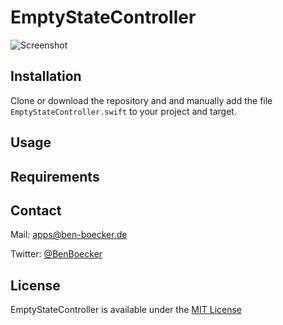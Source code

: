 # EmptyStateController

![Screenshot](https://github.com/bennibrightside/EmptyStateController/blob/master/screenshot.jpg)


## Installation

Clone or download the repository and and manually add the file `EmptyStateController.swift` to your project and target.

## Usage


## Requirements



## Contact

Mail: [apps@ben-boecker.de](mailto:apps@ben-boecker.de)  

Twitter: [@BenBoecker](https://twitter.com/BenBoecker)

## License

EmptyStateController is available under the [MIT License](https://github.com/bennibrightside/ShadowView/blob/master/LICENSE)
